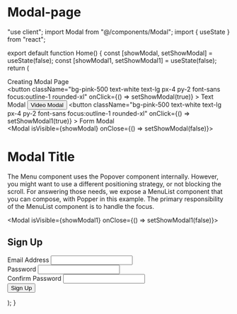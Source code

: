 # Modal-page
"use client";
import Modal from "@/components/Modal";
import { useState } from "react";

export default function Home() {
  const [showModal, setShowModal] = useState(false);
  const [showModal1, setShowModal1] = useState(false);
  return (
    <main className="flex min-h-screen flex-col items-center  p-24">
      <div className="mb-10">Creating Modal Page</div>
      <div className=" flex gap-6">
        <button
          className="bg-pink-500 text-white text-lg px-4 py-2 font-sans focus:outline-1 rounded-xl"
          onClick={() => setShowModal(true)}
        >
          Text Modal
        </button>
        <button className="bg-pink-500 text-white text-lg px-4 py-2 font-sans focus:outline-1 rounded-xl">
          Video Modal
        </button>
        <button
          className="bg-pink-500 text-white text-lg px-4 py-2 font-sans focus:outline-1 rounded-xl"
          onClick={() => setShowModal1(true)}
        >
          Form Modal
        </button>
      </div>
      <Modal isVisible={showModal} onClose={() => setShowModal(false)}>
        <div className="p-6 gap-5 flex flex-col">
          <h1 className="text-lg font-bold">Modal Title</h1>
          <p>
            The Menu component uses the Popover component internally. However,
            you might want to use a different positioning strategy, or not
            blocking the scroll. For answering those needs, we expose a MenuList
            component that you can compose, with Popper in this example. The
            primary responsibility of the MenuList component is to handle the
            focus.
          </p>
        </div>
      </Modal>
      <Modal isVisible={showModal1} onClose={() => setShowModal1(false)}>
        <div className=" ">
          <form className=" p-8 bg-white rounded-lg shadow-md">
            <h2 className="text-2xl font-semibold text-gray-800 mb-4">
              Sign Up
            </h2>
            <div className="mb-4">
              <label
                htmlFor="email"
                className="block text-gray-700 font-semibold mb-2"
              >
                Email Address
              </label>
              <input
                type="email"
                id="email"
                name="email"
                className="w-full px-3 py-2 border rounded-md focus:outline-none focus:border-blue-500"
              />
            </div>
            <div className="mb-4">
              <label
                htmlFor="password"
                className="block text-gray-700 font-semibold mb-2"
              >
                Password
              </label>
              <input
                type="password"
                id="password"
                name="password"
                className="w-full px-3 py-2 border rounded-md focus:outline-none focus:border-blue-500"
              />
            </div>
            <div className="mb-6">
              <label
                htmlFor="confirmPassword"
                className="block text-gray-700 font-semibold mb-2"
              >
                Confirm Password
              </label>
              <input
                type="password"
                id="confirmPassword"
                name="confirmPassword"
                className="w-full px-3 py-2 border rounded-md focus:outline-none focus:border-blue-500"
              />
            </div>
            <button
              type="submit"
              className="w-full bg-blue-500 text-white py-2 px-4 rounded-md hover:bg-blue-600 transition-colors duration-300"
            >
              Sign Up
            </button>
          </form>
        </div>
      </Modal>
    </main>
  );
}
